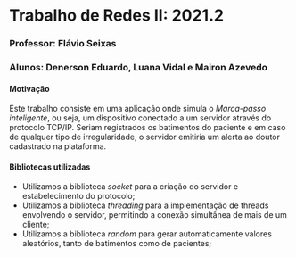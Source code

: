 # Trabalho de Redes II: 2021.2

### Professor: Flávio Seixas
### Alunos: Denerson Eduardo, Luana Vidal e Mairon Azevedo

#### Motivação
Este trabalho consiste em uma aplicação onde simula o *Marca-passo inteligente*, ou seja, um dispositivo conectado a um servidor através do protocolo TCP/IP. Seriam registrados os batimentos do paciente e em caso de qualquer tipo de irregularidade, o servidor emitiria um alerta ao doutor cadastrado na plataforma.

#### Bibliotecas utilizadas
- Utilizamos a biblioteca *socket* para a criação do servidor e estabelecimento do protocolo;
- Utilizamos a biblioteca *threading* para a implementação de threads envolvendo o servidor, permitindo a conexão simultânea de mais de um cliente;
- Utilizamos a biblioteca *random* para gerar automaticamente valores aleatórios, tanto de batimentos como de pacientes;

